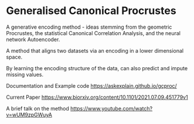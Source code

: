 # Generalised Canonical Procrustes
A generative encoding method - ideas stemming from the geometric Procrustes, the statistical Canonical Correlation Analysis, and the neural network Autoencoder.

A method that aligns two datasets via an encoding in a lower dimensional space. 

By learning the encoding structure of the data, can also predict and impute missing values.

Documentation and Example code
https://askexplain.github.io/gcproc/

Current Paper
https://www.biorxiv.org/content/10.1101/2021.07.09.451779v1

A brief talk on the method 
https://www.youtube.com/watch?v=wUM9zpGWuyA

